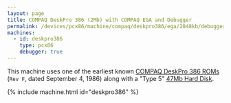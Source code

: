 ```yaml
---
layout: page
title: COMPAQ DeskPro 386 (2Mb) with COMPAQ EGA and Debugger
permalink: /devices/pcx86/machine/compaq/deskpro386/ega/2048kb/debugger/
machines:
  - id: deskpro386
    type: pcx86
    debugger: true
---
```


This machine uses one of the earliest known [COMPAQ DeskPro 386 ROMs](/devices/pcx86/rom/compaq/deskpro386/)
(`Rev F`, dated September 4, 1986) along with a "Type 5" [47Mb Hard Disk](/disks/pcx86/fixed/47mb/).

{% include machine.html id="deskpro386" %}
